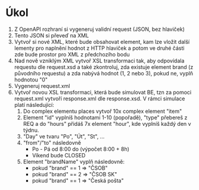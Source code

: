 # Úkol

1. Z OpenAPI rozhraní si vygeneruj validní request (JSON, bez hlaviček)
2. Tento JSON si převeď na XML
3. Vytvoř si nové XML, které bude obsahovat element, kam lze vložit další lementy pro naplnění hodnot z HTTP hlaviček a potom ve druhé části zde bude prostor pro XML z předchozího bodu
4. Nad nově vzniklým XML vytvoř XSL transformaci tak, aby odpovídala requestu dle request.xsd a také zkontroluj, zda existuje element brand (z původního requestu) a zda nabývá hodnot (1, 2 nebo 3), pokud ne, vyplň hodnotou "0"
5. Vygeneruj request.xml
6. Vytvoř novou XSL transformaci, která bude simulovat BE, tzn za pomoci request.xml vytvoří response.xml dle response.xsd. V rámci simulace platí následující:
   1. Do complex elementu places vytvoř 10x complex element "item"
   2. Element "id" vyplníš hodnotami 1-10 (popořadě), "type" přebereš z REQ a do "hours" přidáš 7x element "hour", kde vyplníš každý den v týdnu.
   3. "Day" ve tvaru "Po", "Út", "St", ...
   4. "from"/"to" následovně
      - Po - Pá od 8:00 do (výpočet 8:00 + 8h)
      - Víkend bude CLOSED
   5. Element "brandName" vyplň následovně:
      - pokud "brand" == 1 => "ČSOB"
      - pokud "brand" == 2 => "ČSOB SK"
      - pokud "brand" == 1 => "Česká pošta"